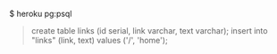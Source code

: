 $ heroku pg:psql                                                           
> create table links (id serial, link varchar, text varchar);
> insert into "links" (link, text) values ('/', 'home');
